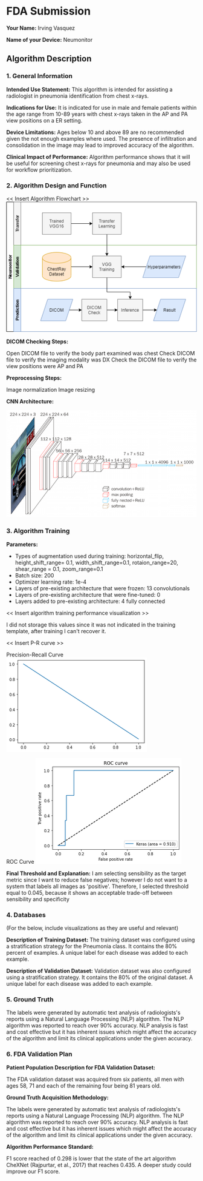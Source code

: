# FDA  Submission

**Your Name:** Irving Vasquez

**Name of your Device:** Neumonitor

## Algorithm Description 

### 1. General Information

**Intended Use Statement:** This algorithm is intended for assisting a radiologist in pneumonia identification from chest x-rays.

**Indications for Use:**  It is indicated for use in male and female patients within the age range from 10-89 years with chest x-rays taken in the AP and PA view positions on a ER setting. 

**Device Limitations:** Ages below 10 and above 89 are no recommended given the not enough examples where used. The presence of infiltration and consolidation in the image may lead to improved accuracy of the algorithm.

**Clinical Impact of Performance:** Algorithm performance shows that it will be useful for screening chest x-rays for pneumonia and may also be used for workflow prioritization.

### 2. Algorithm Design and Function

<< Insert Algorithm Flowchart >>
![](xray.png)


**DICOM Checking Steps:**

Open DICOM file to verify the body part examined was chest
Check DICOM file to verify the imaging modality was DX
Check the DICOM file to verify the view positions were AP and PA

**Preprocessing Steps:**

Image normalization
Image resizing

**CNN Architecture:**

![](vgg16.png)



### 3. Algorithm Training

**Parameters:**
* Types of augmentation used during training: horizontal_flip, height_shift_range= 0.1, width_shift_range=0.1, rotaion_range=20, shear_range = 0.1, zoom_range=0.1
* Batch size: 200
* Optimizer learning rate: 1e-4
* Layers of pre-existing architecture that were frozen: 13 convolutionals
* Layers of pre-existing architecture that were fine-tuned: 0
* Layers added to pre-existing architecture: 4 fully connected

<< Insert algorithm training performance visualization >> 

I did not storage this values since it was not indicated in the training template, after training I can't recover it.

<< Insert P-R curve >>

Precision-Recall Curve
![](prc.png)

ROC Curve
![](roc.png)


**Final Threshold and Explanation:**
I am selecting sensibility as the target metric since I want to reduce false negatives; however I do not want to a system that labels all images as 'positive'. Therefore, I selected threshold equal to 0.045, because it shows an acceptable trade-off between sensibility and specificity

### 4. Databases
 (For the below, include visualizations as they are useful and relevant)

**Description of Training Dataset:** 
The training dataset was configured using a stratification strategy for the Pneumonia class. It contains the 80% percent of examples. A unique label for each disease was added to each example.

**Description of Validation Dataset:** 
Validation dataset was also configured using a stratification strategy. It contains the 80% of the original dataset. A unique label for each disease was added to each example.


### 5. Ground Truth

The labels were generated by automatic text analysis of radiologists's reports using a Natural Language Processing (NLP) algorithm. The NLP algorithm was reported to reach over 90% accuracy. NLP analysis is fast and cost effective but it has inherent issues which might affect the accuracy of the algorithm and limit its clinical applications under the given accuracy.

### 6. FDA Validation Plan

**Patient Population Description for FDA Validation Dataset:**

The FDA validation dataset was acquired from six patients, all men with ages 58, 71 and each of the remaining four being 81 years old.

**Ground Truth Acquisition Methodology:**

The labels were generated by automatic text analysis of radiologists's reports using a Natural Language Processing (NLP) algorithm. The NLP algorithm was reported to reach over 90% accuracy. NLP analysis is fast and cost effective but it has inherent issues which might affect the accuracy of the algorithm and limit its clinical applications under the given accuracy.

**Algorithm Performance Standard:**

F1 score reached of 0.298 is lower that the state of the art algorithm CheXNet (Rajpurtar, et al., 2017) that reaches 0.435. A deeper study could improve our F1 score.
